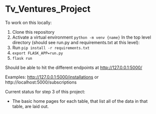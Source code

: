 # Tv_Ventures_Project

To work on this locally:

1) Clone this repository
2) Activate a virtual environment `python -m venv {name}`
In the top level directory (should see run.py and requirements.txt at this level):
3) Run `pip install -r requirements.txt`
4) `export FLASK_APP=run.py`
5) `flask run`

Should be able to hit the different endpoints at http://127.0.0.1:5000/

Examples: http://127.0.0.1:5000/installations or http://localhost:5000/subscriptions


Current status for step 3 of this project:

- The basic home pages for each table, that list all of the data in that table, are laid out. 


